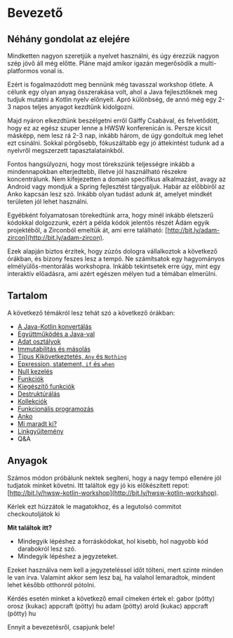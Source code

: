 # Bevezető

## Néhány gondolat az elejére

Mindketten nagyon szeretjük a nyelvet használni, és úgy érezzük nagyon szép jövő áll még előtte. Pláne majd amikor igazán megerősödik a multi-platformos vonal is. 

Ezért is fogalmazódott meg bennünk még tavasszal workshop ötlete. A célunk egy olyan anyag összerakása volt, ahol a Java fejlesztőknek meg tudjuk mutatni a Kotlin nyelv előnyeit. Apró különbség, de annó még egy 2-3 napos teljes anyagot kezdtünk kidolgozni.

Majd nyáron elkezdtünk beszélgetni erről Gálffy Csabával, és felvetődött, hogy ez az egész szuper lenne a HWSW konferenicán is. Persze kicsit másképp, nem lesz rá 2-3 nap, inkább három, de úgy gondoltuk meg lehet ezt csinálni. Sokkal pörgősebb, fókuszáltabb egy jó áttekintést tudunk ad a nyelvről megszerzett tapasztalatainkból.

Fontos hangsúlyozni, hogy most törekszünk teljességre inkább a mindennapokban elterjedtebb, illetve jól használható részekre koncentrálunk. Nem kifejezetten a domain specifikus alkalmazást, avagy az Android vagy mondjuk a Spring fejlesztést tárgyaljuk. Habár az előbbiről az Anko kapcsán lesz szó. Inkább olyan tudást adunk át, amelyet mindkét területen jól lehet használni.

Egyébként folyamatosan törekedtünk arra, hogy minél inkább életszerű kódokkal dolgozzunk, ezért a példa kódok jelentős részét Ádám egyik projektéből, a Zirconból emeltük át, ami erre található: [http://bit.ly/adam-zircon](http://bit.ly/adam-zircon).

Ezek alapján biztos érzitek, hogy zúzós dologra vállalkoztok a következő órákban, és bizony feszes lesz a tempó. Ne számítsatok egy hagyományos elmélyülős-mentorálás workshopra. Inkább tekintsetek erre úgy, mint egy interaktív előadásra, ami azért egészen mélyen tud a témában elmerülni.

## Tartalom

A következő témákról lesz tehát szó a következő órákban:

- [A Java-Kotlin konvertálás](https://github.com/AppCraft-Projects/appcraft-kotlin-workshop/blob/master/docs/hu/01_convert_from_java.md)
- [Együttműködés a Java-val](https://github.com/AppCraft-Projects/appcraft-kotlin-workshop/blob/master/docs/hu/02_java_interop.md)
- [Adat osztályok](https://github.com/AppCraft-Projects/appcraft-kotlin-workshop/blob/master/docs/hu/03_data_classes.md)
- [Immutabilitás és másolás](https://github.com/AppCraft-Projects/appcraft-kotlin-workshop/blob/master/docs/hu/04_immutability_and_copy.md)
- [Típus Kikövetkeztetés, `Any` és `Nothing`](https://github.com/AppCraft-Projects/appcraft-kotlin-workshop/blob/master/docs/hu/05_type_inference_any_nothing.md)
- [Epxression, statement, `if` és `when`](https://github.com/AppCraft-Projects/appcraft-kotlin-workshop/blob/master/docs/hu/06_expression_statement_if_and_when.md)
- [Null kezelés](https://github.com/AppCraft-Projects/appcraft-kotlin-workshop/blob/master/docs/hu/07_nullability.md)
- [Funkciók](https://github.com/AppCraft-Projects/appcraft-kotlin-workshop/blob/master/docs/hu/08_functions.md)
- [Kiegészítő funkciók](https://github.com/AppCraft-Projects/appcraft-kotlin-workshop/blob/master/docs/hu/09_extension_functions.md)
- [Destruktúrálás](https://github.com/AppCraft-Projects/appcraft-kotlin-workshop/blob/master/docs/hu/10_destructuring.md)
- [Kollekciók](https://github.com/AppCraft-Projects/appcraft-kotlin-workshop/blob/master/docs/hu/11_collections.md)
- [Funkcionális programozás](https://github.com/AppCraft-Projects/appcraft-kotlin-workshop/blob/master/docs/hu/12_functional_programming.md)
- [Anko](https://github.com/AppCraft-Projects/appcraft-kotlin-workshop/blob/master/docs/hu/13_anko.md)
- [Mi maradt ki?](https://github.com/AppCraft-Projects/appcraft-kotlin-workshop/blob/master/docs/hu/14_missing.md)
- [Linkgyűjtemény](https://github.com/AppCraft-Projects/appcraft-kotlin-workshop/blob/master/docs/hu/15_links.md)
- Q&A

## Anyagok

Számos módon próbálunk nektek segíteni, hogy a nagy tempó ellenére jól tudjatok minket követni. Itt találtok egy jó kis előkészített repot: [http://bit.ly/hwsw-kotlin-workshop](http://bit.ly/hwsw-kotlin-workshop). 

Kérlek ezt húzzátok le magatokhoz, és a legutolsó commitot checkoutoljátok ki

**Mit találtok itt?**
- Mindegyik lépéshez a forráskódokat, hol kisebb, hol nagyobb kód darabokról lesz szó.  
- Mindegyik lépéshez a jegyzeteket. 

Ezeket használva nem kell a jegyzeteléssel időt tölteni, mert szinte minden le van írva. Valamint akkor sem lesz baj, ha valahol lemaradtok, mindent lehet később otthonról pótolni.

Kérdés esetén minket a következő email címeken értek el:
gabor (pötty) orosz (kukac) appcraft (pötty) hu
adam (pötty) arold (kukac) appcraft (pötty) hu

Ennyit a bevezetésről, csapjunk bele!
